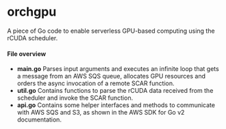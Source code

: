 # orchgpu

A piece of Go code to enable serverless GPU-based computing using the rCUDA scheduler.

#### File overview
* **main.go** Parses input arguments and executes an infinite loop that gets a message from an AWS SQS queue, allocates GPU resources and orders the async invocation of a remote SCAR function.
* **util.go** Contains functions to parse the rCUDA data received from the scheduler and invoke the SCAR function.
* **api.go** Contains some helper interfaces and methods to communicate with AWS SQS and S3, as shown in the AWS SDK for Go v2 documentation.
